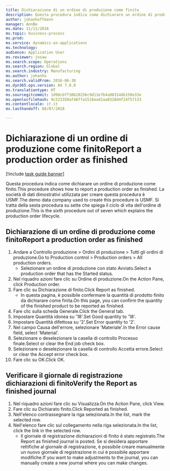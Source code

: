 ```yaml
---
title: Dichiarazione di un ordine di produzione come finito
description: Questa procedura indica come dichiarare un ordine di produzione come finito.
author: johanhoffmann
manager: AnnBe
ms.date: 11/11/2016
ms.topic: business-process
ms.prod: 
ms.service: dynamics-ax-applications
ms.technology: 
audience: Application User
ms.reviewer: josaw
ms.search.scope: Operations
ms.search.region: Global
ms.search.industry: Manufacturing
ms.author: johanho
ms.search.validFrom: 2016-06-30
ms.dyn365.ops.version: AX 7.0.0
ms.translationtype: HT
ms.sourcegitcommit: 1d98cbff30620256c9d13e7b4a90314db150e33e
ms.openlocfilehash: 9c523350af46ffa1516ea42aa0328d4f24f57133
ms.contentlocale: it-it
ms.lasthandoff: 08/07/2018

---
```

# <a name="report-a-production-order-as-finished"></a><span data-ttu-id="07ebc-103">Dichiarazione di un ordine di produzione come finito</span><span class="sxs-lookup"><span data-stu-id="07ebc-103">Report a production order as finished</span></span>

[!include [task guide banner](../../includes/task-guide-banner.md)]

<span data-ttu-id="07ebc-104">Questa procedura indica come dichiarare un ordine di produzione come finito.</span><span class="sxs-lookup"><span data-stu-id="07ebc-104">This procedure shows how to report a production order as finished.</span></span> <span data-ttu-id="07ebc-105">La società di dati dimostrativi utilizzata per creare questa procedura è USMF.</span><span class="sxs-lookup"><span data-stu-id="07ebc-105">The demo data company used to create this procedure is USMF.</span></span> <span data-ttu-id="07ebc-106">Si tratta della sesta procedura su sette che spiega il ciclo di vita dell'ordine di produzione.</span><span class="sxs-lookup"><span data-stu-id="07ebc-106">This is the sixth procedure out of seven which explains the production order lifecycle.</span></span>


## <a name="report-a-production-order-as-finished"></a><span data-ttu-id="07ebc-107">Dichiarazione di un ordine di produzione come finito</span><span class="sxs-lookup"><span data-stu-id="07ebc-107">Report a production order as finished</span></span>
1. <span data-ttu-id="07ebc-108">Andare a Controllo produzione > Ordini di produzione > Tutti gli ordini di produzione.</span><span class="sxs-lookup"><span data-stu-id="07ebc-108">Go to Production control > Production orders > All production orders.</span></span>
    * <span data-ttu-id="07ebc-109">Selezionare un ordine di produzione con stato Avviato.</span><span class="sxs-lookup"><span data-stu-id="07ebc-109">Select a production order that has the Started status.</span></span>  
2. <span data-ttu-id="07ebc-110">Nel riquadro azioni fare clic su Ordine di produzione.</span><span class="sxs-lookup"><span data-stu-id="07ebc-110">On the Action Pane, click Production order.</span></span>
3. <span data-ttu-id="07ebc-111">Fare clic su Dichiarazione di finito.</span><span class="sxs-lookup"><span data-stu-id="07ebc-111">Click Report as finished.</span></span>
    * <span data-ttu-id="07ebc-112">In questa pagina, è possibile confermare la quantità di prodotto finito da dichiarare come finita.</span><span class="sxs-lookup"><span data-stu-id="07ebc-112">On this page, you can confirm the quantity of the finished product to be reported as finished.</span></span>  
4. <span data-ttu-id="07ebc-113">Fare clic sulla scheda Generale.</span><span class="sxs-lookup"><span data-stu-id="07ebc-113">Click the General tab.</span></span>
5. <span data-ttu-id="07ebc-114">Impostare Quantità idonea su '18'.</span><span class="sxs-lookup"><span data-stu-id="07ebc-114">Set Good quantity to '18'.</span></span>
6. <span data-ttu-id="07ebc-115">Impostare Quantità difettosa su '2'.</span><span class="sxs-lookup"><span data-stu-id="07ebc-115">Set Error quantity to '2'.</span></span>
7. <span data-ttu-id="07ebc-116">Nel campo Causa dell'errore, selezionare 'Materiale'.</span><span class="sxs-lookup"><span data-stu-id="07ebc-116">In the Error cause field, select 'Material'.</span></span>
8. <span data-ttu-id="07ebc-117">Selezionare o deselezionare la casella di controllo Processo finale.</span><span class="sxs-lookup"><span data-stu-id="07ebc-117">Select or clear the End job check box.</span></span>
9. <span data-ttu-id="07ebc-118">Selezionare o deselezionare la casella di controllo Accetta errore.</span><span class="sxs-lookup"><span data-stu-id="07ebc-118">Select or clear the Accept error check box.</span></span>
10. <span data-ttu-id="07ebc-119">Fare clic su OK.</span><span class="sxs-lookup"><span data-stu-id="07ebc-119">Click OK.</span></span>

## <a name="verify-the-report-as-finished-journal"></a><span data-ttu-id="07ebc-120">Verificare il giornale di registrazione dichiarazioni di finito</span><span class="sxs-lookup"><span data-stu-id="07ebc-120">Verify the Report as finished journal</span></span>
1. <span data-ttu-id="07ebc-121">Nel riquadro azioni fare clic su Visualizza.</span><span class="sxs-lookup"><span data-stu-id="07ebc-121">On the Action Pane, click View.</span></span>
2. <span data-ttu-id="07ebc-122">Fare clic su Dichiarato finito.</span><span class="sxs-lookup"><span data-stu-id="07ebc-122">Click Reported as finished.</span></span>
3. <span data-ttu-id="07ebc-123">Nell'elenco contrassegnare la riga selezionata.</span><span class="sxs-lookup"><span data-stu-id="07ebc-123">In the list, mark the selected row.</span></span>
4. <span data-ttu-id="07ebc-124">Nell'elenco fare clic sul collegamento nella riga selezionata.</span><span class="sxs-lookup"><span data-stu-id="07ebc-124">In the list, click the link in the selected row.</span></span>
    * <span data-ttu-id="07ebc-125">Il giornale di registrazione dichiarazioni di finito è stato registrato.</span><span class="sxs-lookup"><span data-stu-id="07ebc-125">The Report as finished journal is posted.</span></span> <span data-ttu-id="07ebc-126">Se si desidera apportare rettifiche al giornale di registrazione, è possibile creare manualmente un nuovo giornale di registrazione in cui è possibile apportare modifiche.</span><span class="sxs-lookup"><span data-stu-id="07ebc-126">If you want to make adjustments to the journal, you can manually create  a new journal where you can make changes.</span></span>  

